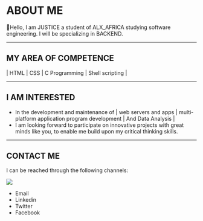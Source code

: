 <!DOCTYPE html>
<html>

<head>
<meta charset="UTF-8">
    <meta name="description" content="A brief description of the page">
    <meta name="keywords" content="Uzor,Justice,Onyeka, Nigerian Software Enginner, ALX student,Inovative,Tech savvy">
    <meta name="viewport" content="width=device-width, initial-scale=1.0">
    <link rel="stylesheet" href="">
</head>

<div id="about_me">
<h1>ABOUT ME</h1>

<p>👋Hello, I am JUSTICE a student of ALX_AFRICA studying software engineering.
I will be specializing in BACKEND.</p>
</div>
<hr>
<div id="my_area_of_competence">
<h2>MY AREA OF COMPETENCE</h2>

| HTML | CSS | C Programming | Shell scripting |

</div>
<hr>
<div id="i_am_interested">
<h2> I AM INTERESTED </h2>

- In the development and maintenance of | web servers and apps | multi-platform application program development | And Data Analysis |
- I am looking forward to participate on innovative projects with great minds like you, to enable me build upon my critical thinking skills. 
</div>
<hr>
<div id="contact_me">
<h2>CONTACT ME</h2>

I can be reached through the following channels:

<a href="https://wa.me/+2348031950483"><img src="https://img.shields.io/badge/WhatsApp-25D366?style=for-the-badge&logo=whatsapp&logoColor=white" href="www.whatsapp.com"/></a>
- Email
- Linkedin
- Twitter 
- Facebook

</div>
<!---
A special repository for changing the look and feel of my profile page
--->
</html>
